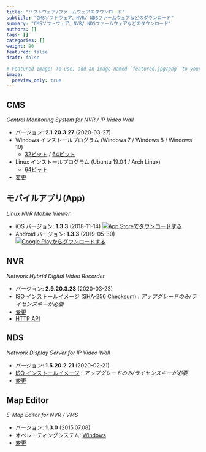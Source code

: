 ```yaml
---
title: "ソフトウェア/ファームウェアのダウンロード"
subtitle: "CMSソフトウェア、NVR/ NDSファームウェアなどのダウンロード"
summary: "CMSソフトウェア、NVR/ NDSファームウェアなどのダウンロード"
authors: []
tags: []
categories: []
weight: 90
featured: false
draft: false

# Featured Image: To use, add an image named `featured.jpg/png` to your page's folder.
image:
  preview_only: true
---
```


## CMS

*Central Monitoring System for NVR / IP Video Wall*

- バージョン: **2.1.20.3.27** (2020-03-27)
- Windows インストールプログラム (Windows 7 / Windows 8 / Windows 10)
  - [32ビット](http://data.emstone.com/cms/cms-2.1.20.3.27-win32.exe) / [64ビット](http://data.emstone.com/cms/cms-2.1.20.3.27-win64.exe)
- Linux インストールプログラム (Ubuntu 19.04 / Arch Linux)
  - [64ビット](http://data.emstone.com/cms/cms-2.1.20.3.27-linux-x86_64.tar.bz2)
- [変更](http://data.emstone.com/docs/cms/changelog/cms21.html)

## モバイルアプリ(App)

*Linux NVR Mobile Viewer*

- iOS バージョン: **1.3.3** (2018-11-14)
  <a href="https://apps.apple.com/kr/app/linux-nvr-mobile-viewer/id561848768" target="_blank"><img src="/img/app-store-badge-ja.png" alt="App Storeでダウンロードする" class="d-inline-block py-0 my-2"></a>
- Android バージョン: **1.3.3** (2019-05-30)
  <a href="https://play.google.com/store/apps/details?id=com.emstone.moview" target="_blank"><img src="/img/google-play-badge-ja.png" alt="Google Playからダウンロードする" class="d-inline-block py-0 my-2"></a>

## NVR

*Network Hybrid Digital Video Recorder*

- バージョン: **2.9.20.3.23** (2020-03-23)
- [ISO インストールイメージ](http://data.emstone.com/dvr/nvr-2.9.20.3.23.iso)
  ([SHA-256 Checksum](http://data.emstone.com/dvr/nvr-2.9.20.3.23.iso-sha256.txt))
   : *アップグレードのみ/ライセンスキーが必要*
- [変更](http://data.emstone.com/docs/dvr/changelog/nvr29.html)
- [HTTP API](http://data.emstone.com/docs/dvr/http/)

## NDS

*Network Display Server for IP Video Wall*

- バージョン: **1.5.20.2.21** (2020-02-21)
- [ISO インストールイメージ](http://data.emstone.com/nds/nds-1.5.20.2.21.iso)
   : *アップグレードのみ/ライセンスキーが必要*
- [変更](http://data.emstone.com/docs/emx/ChangeLog.html)

## Map Editor

*E-Map Editor for NVR / VMS*

- バージョン: **1.3.0** (2015.07.08)
- オペレーティングシステム: [Windows](http://data.emstone.com/vms/mapedit/vms-mapedit-1.3.0-win-ia32-20150708.zip)
- [変更](http://data.emstone.com/https://github.com/nvrsw/mapedit/blob/master/ChangeLog.md)

